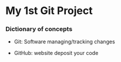 # My 1st Git Project



### Dictionary of concepts

- Git: Software managing/tracking changes

- GitHub: website deposit your code 
